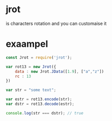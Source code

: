 # jrot

is characters rotation and you can customaise it 

# exaampel

```js
const Jrot = require('jrot');

var rot13 = new Jrot({
    data : new Jrot.JData([1.9], ["a","z"])
    rc : 13
})

var str = "some text";

var estr = rot13.encode(str);
var dstr = rot13.decode(estr);

console.log(str === dstr); // true

```
